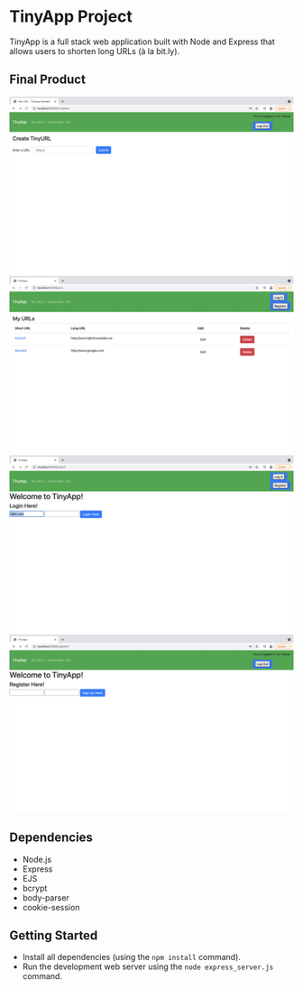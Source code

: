 # TinyApp Project

TinyApp is a full stack web application built with Node and Express that allows users to shorten long URLs (à la bit.ly).

## Final Product

!["screenshot of the CreateURLS page"](https://github.com/kcruz95/tinyApp/blob/4c3c0dbf0b836b79bf2d81c587cb81ae20ae43d8/docs/CreateURLs.png?raw=true)
!["screenshot of the MyURLs page"](https://github.com/kcruz95/tinyApp/blob/4c3c0dbf0b836b79bf2d81c587cb81ae20ae43d8/docs/MyURLs.png?raw=true)
!["screenshot of the Login page"](https://github.com/kcruz95/tinyApp/blob/4c3c0dbf0b836b79bf2d81c587cb81ae20ae43d8/docs/Login.png?raw=true)
!["screenshot of the Register page"](https://github.com/kcruz95/tinyApp/blob/4c3c0dbf0b836b79bf2d81c587cb81ae20ae43d8/docs/Register.png?raw=true)

## Dependencies

- Node.js
- Express
- EJS
- bcrypt
- body-parser
- cookie-session

## Getting Started

- Install all dependencies (using the `npm install` command).
- Run the development web server using the `node express_server.js` command.